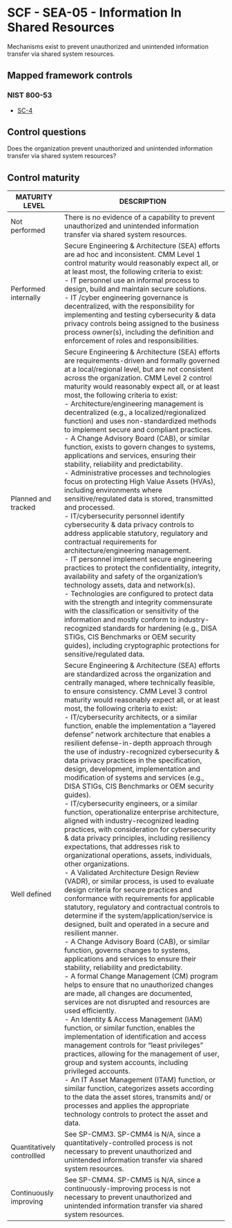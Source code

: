 # SCF - SEA-05 - Information In Shared Resources
Mechanisms exist to prevent unauthorized and unintended information transfer via shared system resources. 
## Mapped framework controls
### NIST 800-53
- [SC-4](../nist80053/sc-4.md)
## Control questions
Does the organization prevent unauthorized and unintended information transfer via shared system resources? 
## Control maturity
|       MATURITY LEVEL       |                                                                                                                                                                                                                                                                                                                                                                                                                                                                                                                                                                                                                                                                                                                                                                                                                                                                                                                                                                                                                                                                                                                                                        DESCRIPTION                                                                                                                                                                                                                                                                                                                                                                                                                                                                                                                                                                                                                                                                                                                                                                                                                                                                                                                                                                                                                                                                                                                                                         |
|----------------------------|----------------------------------------------------------------------------------------------------------------------------------------------------------------------------------------------------------------------------------------------------------------------------------------------------------------------------------------------------------------------------------------------------------------------------------------------------------------------------------------------------------------------------------------------------------------------------------------------------------------------------------------------------------------------------------------------------------------------------------------------------------------------------------------------------------------------------------------------------------------------------------------------------------------------------------------------------------------------------------------------------------------------------------------------------------------------------------------------------------------------------------------------------------------------------------------------------------------------------------------------------------------------------------------------------------------------------------------------------------------------------------------------------------------------------------------------------------------------------------------------------------------------------------------------------------------------------------------------------------------------------------------------------------------------------------------------------------------------------------------------------------------------------------------------------------------------------------------------------------------------------------------------------------------------------------------------------------------------------------------------------------------------------------------------------------------------------------------------------------------------------------------------------------------------------------------------------------------------------------------------------------------------------------------------------------------------------|
| Not performed              | There is no evidence of a capability to prevent unauthorized and unintended information transfer via shared system resources.                                                                                                                                                                                                                                                                                                                                                                                                                                                                                                                                                                                                                                                                                                                                                                                                                                                                                                                                                                                                                                                                                                                                                                                                                                                                                                                                                                                                                                                                                                                                                                                                                                                                                                                                                                                                                                                                                                                                                                                                                                                                                                                                                                                              |
| Performed internally       | Secure Engineering & Architecture (SEA) efforts are ad hoc and inconsistent. CMM Level 1 control maturity would reasonably expect all, or at least most, the following criteria to exist:<br>- IT personnel use an informal process to design, build and maintain secure solutions. <br>- IT /cyber engineering governance is decentralized, with the responsibility for implementing and testing cybersecurity & data privacy controls being assigned to the business process owner(s), including the definition and enforcement of roles and responsibilities.                                                                                                                                                                                                                                                                                                                                                                                                                                                                                                                                                                                                                                                                                                                                                                                                                                                                                                                                                                                                                                                                                                                                                                                                                                                                                                                                                                                                                                                                                                                                                                                                                                                                                                                                                           |
| Planned and tracked        | Secure Engineering & Architecture (SEA) efforts are requirements-driven and formally governed at a local/regional level, but are not consistent across the organization. CMM Level 2 control maturity would reasonably expect all, or at least most, the following criteria to exist:<br>- Architecture/engineering management is decentralized (e.g., a localized/regionalized function) and uses non-standardized methods to implement secure and compliant practices.<br>- A Change Advisory Board (CAB), or similar function, exists to govern changes to systems, applications and services, ensuring their stability, reliability and predictability. <br>- Administrative processes and technologies focus on protecting High Value Assets (HVAs), including environments where sensitive/regulated data is stored, transmitted and processed.<br>- IT/cybersecurity personnel identify cybersecurity & data privacy controls to address applicable statutory, regulatory and contractual requirements for architecture/engineering management. <br>- IT personnel implement secure engineering practices to protect the confidentiality, integrity, availability and safety of the organization’s technology assets, data and network(s).<br>- Technologies are configured to protect data with the strength and integrity commensurate with the classification or sensitivity of the information and mostly conform to industry-recognized standards for hardening (e.g., DISA STIGs, CIS Benchmarks or OEM security guides), including cryptographic protections for sensitive/regulated data.                                                                                                                                                                                                                                                                                                                                                                                                                                                                                                                                                                                                                                                                                                                   |
| Well defined               | Secure Engineering & Architecture (SEA) efforts are standardized across the organization and centrally managed, where technically feasible, to ensure consistency. CMM Level 3 control maturity would reasonably expect all, or at least most, the following criteria to exist:<br>- IT/cybersecurity architects, or a similar function, enable the implementation a “layered defense” network architecture that enables a resilient defense-in-depth approach through the use of industry-recognized cybersecurity & data privacy practices in the specification, design, development, implementation and modification of systems and services (e.g., DISA STIGs, CIS Benchmarks or OEM security guides).<br>- IT/cybersecurity engineers, or a similar function, operationalize enterprise architecture, aligned with industry-recognized leading practices, with consideration for cybersecurity & data privacy principles, including resiliency expectations, that addresses risk to organizational operations, assets, individuals, other organizations. <br>- A Validated Architecture Design Review (VADR), or similar process, is used to evaluate design criteria for secure practices and conformance with requirements for applicable statutory, regulatory and contractual controls to determine if the system/application/service is designed, built and operated in a secure and resilient manner. <br>- A Change Advisory Board (CAB), or similar function, governs changes to systems, applications and services to ensure their stability, reliability and predictability. <br>- A formal Change Management (CM) program helps to ensure that no unauthorized changes are made, all changes are documented, services are not disrupted and resources are used efficiently.<br>- An Identity & Access Management (IAM) function, or similar function, enables the implementation of identification and access management controls for “least privileges” practices, allowing for the management of user, group and system accounts, including privileged accounts.<br>- An IT Asset Management (ITAM) function, or similar function, categorizes assets according to the data the asset stores, transmits and/ or processes and applies the appropriate technology controls to protect the asset and data. |
| Quantitatively controllled | See SP-CMM3. SP-CMM4 is N/A, since a quantitatively-controlled process is not necessary to prevent unauthorized and unintended information transfer via shared system resources.                                                                                                                                                                                                                                                                                                                                                                                                                                                                                                                                                                                                                                                                                                                                                                                                                                                                                                                                                                                                                                                                                                                                                                                                                                                                                                                                                                                                                                                                                                                                                                                                                                                                                                                                                                                                                                                                                                                                                                                                                                                                                                                                           |
| Continuously improving     | See SP-CMM4. SP-CMM5 is N/A, since a continuously-improving process is not necessary to prevent unauthorized and unintended information transfer via shared system resources.                                                                                                                                                                                                                                                                                                                                                                                                                                                                                                                                                                                                                                                                                                                                                                                                                                                                                                                                                                                                                                                                                                                                                                                                                                                                                                                                                                                                                                                                                                                                                                                                                                                                                                                                                                                                                                                                                                                                                                                                                                                                                                                                              |
